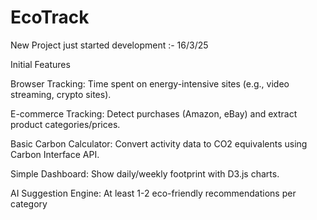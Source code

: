 # EcoTrack

New Project just started development :- 16/3/25

Initial Features

Browser Tracking: Time spent on energy-intensive sites (e.g., video streaming, crypto sites).

E-commerce Tracking: Detect purchases (Amazon, eBay) and extract product categories/prices.

Basic Carbon Calculator: Convert activity data to CO2 equivalents using Carbon Interface API.

Simple Dashboard: Show daily/weekly footprint with D3.js charts.

AI Suggestion Engine: At least 1-2 eco-friendly recommendations per category
